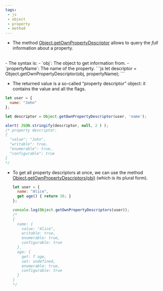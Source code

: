 ```yaml
---
tags: 
 - js
 - object
 - property
 - method
---
```


- The method [Object.getOwnPropertyDescriptor](https://developer.mozilla.org/en-US/docs/Web/JavaScript/Reference/Global_Objects/Object/getOwnPropertyDescriptor) allows to query the _full_ information about a property.
</br>
- The syntax is:
	- `obj`: The object to get information from.
	- `propertyName`: The name of the property.
```js
let descriptor = Object.getOwnPropertyDescriptor(obj, propertyName);
```

- The returned value is a so-called “property descriptor” object: it contains the value and all the flags.
```js
let user = {
  name: "John"
};

let descriptor = Object.getOwnPropertyDescriptor(user, 'name');

alert( JSON.stringify(descriptor, null, 2 ) );
/* property descriptor:
{
  "value": "John",
  "writable": true,
  "enumerable": true,
  "configurable": true
}
*/
```

- To get all property descriptors at once, we can use the method [Object.getOwnPropertyDescriptors(obj)](https://developer.mozilla.org/en-US/docs/Web/JavaScript/Reference/Global_Objects/Object/getOwnPropertyDescriptors) (which is its plural form).
	```js
	let user = {
	  name: "Alice",
	  get age() { return 30; }
	};
	
	console.log(Object.getOwnPropertyDescriptors(user));
	/*
	{
	  name: {
	    value: "Alice",
	    writable: true,
	    enumerable: true,
	    configurable: true
	  },
	  age: {
	    get: f age,
	    set: undefined,
	    enumerable: true,
	    configurable: true
	  }
	}
	*/
	```